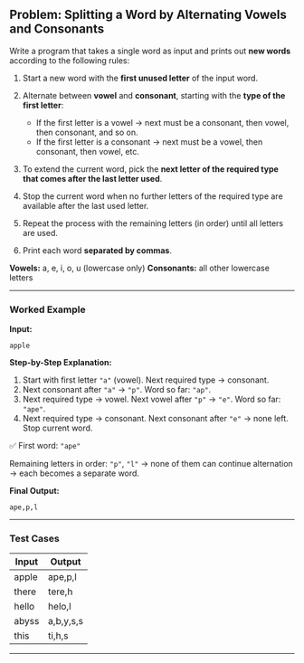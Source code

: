 ## **Problem: Splitting a Word by Alternating Vowels and Consonants**

Write a program that takes a single word as input and prints out **new words** according to the following rules:

1. Start a new word with the **first unused letter** of the input word.
2. Alternate between **vowel** and **consonant**, starting with the **type of the first letter**:

   * If the first letter is a vowel → next must be a consonant, then vowel, then consonant, and so on.
   * If the first letter is a consonant → next must be a vowel, then consonant, then vowel, etc.
3. To extend the current word, pick the **next letter of the required type that comes after the last letter used**.
4. Stop the current word when no further letters of the required type are available after the last used letter.
5. Repeat the process with the remaining letters (in order) until all letters are used.
6. Print each word **separated by commas**.

**Vowels:** a, e, i, o, u (lowercase only)
**Consonants:** all other lowercase letters

---

### **Worked Example**

**Input:**

```
apple
```

**Step-by-Step Explanation:**

1. Start with first letter `"a"` (vowel). Next required type → consonant.
2. Next consonant after `"a"` → `"p"`. Word so far: `"ap"`.
3. Next required type → vowel. Next vowel after `"p"` → `"e"`. Word so far: `"ape"`.
4. Next required type → consonant. Next consonant after `"e"` → none left. Stop current word.

✅ First word: `"ape"`

Remaining letters in order: `"p"`, `"l"` → none of them can continue alternation → each becomes a separate word.

**Final Output:**

```
ape,p,l
```

---

### **Test Cases**

| Input | Output    |
| ----- | --------- |
| apple | ape,p,l   |
| there | tere,h    |
| hello | helo,l    |
| abyss | a,b,y,s,s |
| this  | ti,h,s    |

---
